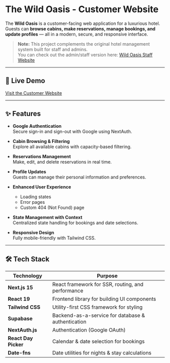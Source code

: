 # The Wild Oasis - Customer Website

The **Wild Oasis** is a customer-facing web application for a luxurious hotel.  
Guests can **browse cabins, make reservations, manage bookings, and update profiles** — all in a modern, secure, and responsive interface.

> **Note:** This project complements the original hotel management system built for staff and admins.  
> You can check out the admin/staff version here: [Wild Oasis Staff Website](https://wild-oasis-website-ashy.vercel.app/)

---

## 🚀 Live Demo

[Visit the Customer Website](#) <!-- Add the deployed link for this customer version -->

---

## ✨ Features

- **Google Authentication**  
  Secure sign-in and sign-out with Google using NextAuth.

- **Cabin Browsing & Filtering**  
  Explore all available cabins with capacity-based filtering.

- **Reservations Management**  
  Make, edit, and delete reservations in real time.

- **Profile Updates**  
  Guests can manage their personal information and preferences.

- **Enhanced User Experience**

  - Loading states
  - Error pages
  - Custom 404 (Not Found) page

- **State Management with Context**  
  Centralized state handling for bookings and date selections.

- **Responsive Design**  
  Fully mobile-friendly with Tailwind CSS.

---

## 🛠️ Tech Stack

| Technology           | Purpose                                            |
| -------------------- | -------------------------------------------------- |
| **Next.js 15**       | React framework for SSR, routing, and performance  |
| **React 19**         | Frontend library for building UI components        |
| **Tailwind CSS**     | Utility-first CSS framework for styling            |
| **Supabase**         | Backend-as-a-service for database & authentication |
| **NextAuth.js**      | Authentication (Google OAuth)                      |
| **React Day Picker** | Calendar & date selection for bookings             |
| **Date-fns**         | Date utilities for nights & stay calculations      |

